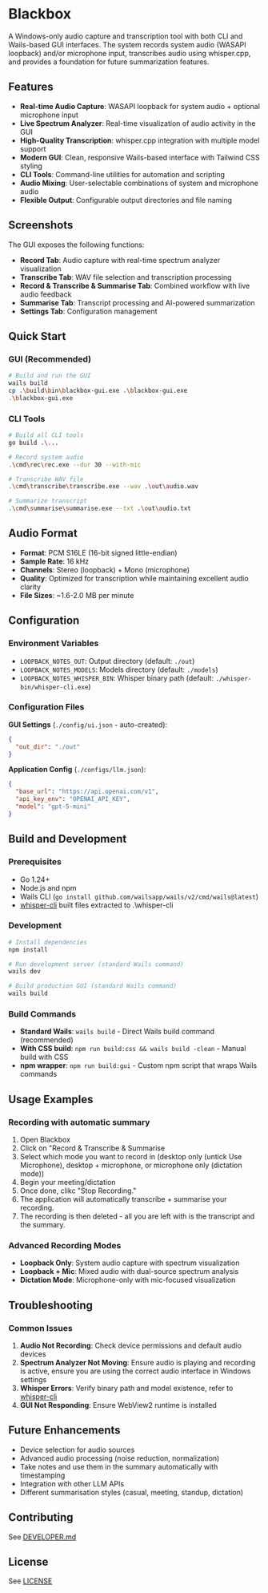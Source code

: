 # Blackbox

A Windows-only audio capture and transcription tool with both CLI and Wails-based GUI interfaces. The system records system audio (WASAPI loopback) and/or microphone input, transcribes audio using whisper.cpp, and provides a foundation for future summarization features.

## Features

- **Real-time Audio Capture**: WASAPI loopback for system audio + optional microphone input
- **Live Spectrum Analyzer**: Real-time visualization of audio activity in the GUI
- **High-Quality Transcription**: whisper.cpp integration with multiple model support
- **Modern GUI**: Clean, responsive Wails-based interface with Tailwind CSS styling
- **CLI Tools**: Command-line utilities for automation and scripting
- **Audio Mixing**: User-selectable combinations of system and microphone audio
- **Flexible Output**: Configurable output directories and file naming

## Screenshots

The GUI exposes the following functions:
- **Record Tab**: Audio capture with real-time spectrum analyzer visualization
- **Transcribe Tab**: WAV file selection and transcription processing
- **Record & Transcribe & Summarise Tab**: Combined workflow with live audio feedback
- **Summarise Tab**: Transcript processing and AI-powered summarization
- **Settings Tab**: Configuration management

## Quick Start

### GUI (Recommended)
```bash
# Build and run the GUI
wails build
cp .\build\bin\blackbox-gui.exe .\blackbox-gui.exe
.\blackbox-gui.exe
```

### CLI Tools
```bash
# Build all CLI tools
go build .\...

# Record system audio
.\cmd\rec\rec.exe --dur 30 --with-mic

# Transcribe WAV file
.\cmd\transcribe\transcribe.exe --wav .\out\audio.wav

# Summarize transcript
.\cmd\summarise\summarise.exe --txt .\out\audio.txt
```

## Audio Format

- **Format**: PCM S16LE (16-bit signed little-endian)
- **Sample Rate**: 16 kHz
- **Channels**: Stereo (loopback) + Mono (microphone)
- **Quality**: Optimized for transcription while maintaining excellent audio clarity
- **File Sizes**: ~1.6-2.0 MB per minute

## Configuration

### Environment Variables
- `LOOPBACK_NOTES_OUT`: Output directory (default: `./out`)
- `LOOPBACK_NOTES_MODELS`: Models directory (default: `./models`)
- `LOOPBACK_NOTES_WHISPER_BIN`: Whisper binary path (default: `./whisper-bin/whisper-cli.exe`)

### Configuration Files

**GUI Settings** (`./config/ui.json` - auto-created):
```json
{
  "out_dir": "./out"
}
```

**Application Config** (`./configs/llm.json`):
```json
{
  "base_url": "https://api.openai.com/v1",
  "api_key_env": "OPENAI_API_KEY",
  "model": "gpt-5-mini"
}
```

## Build and Development

### Prerequisites
- Go 1.24+
- Node.js and npm
- Wails CLI (`go install github.com/wailsapp/wails/v2/cmd/wails@latest`)
- [whisper-cli](https://github.com/ggml-org/whisper.cpp) built files extracted to .\whisper-cli

### Development
```bash
# Install dependencies
npm install

# Run development server (standard Wails command)
wails dev

# Build production GUI (standard Wails command)
wails build
```

### Build Commands
- **Standard Wails**: `wails build` - Direct Wails build command (recommended)
- **With CSS build**: `npm run build:css && wails build -clean` - Manual build with CSS
- **npm wrapper**: `npm run build:gui` - Custom npm script that wraps Wails commands

## Usage Examples

### Recording with automatic summary
1. Open Blackbox
2. Click on "Record & Transcribe & Summarise
3. Select which mode you want to record in (desktop only (untick Use Microphone), desktop + microphone, or microphone only (dictation mode))
4. Begin your meeting/dictation
5. Once done, clikc "Stop Recording."
6. The application will automatically transcribe + summarise your recording.
7. The recording is then deleted - all you are left with is the transcript and the summary.

### Advanced Recording Modes
- **Loopback Only**: System audio capture with spectrum visualization
- **Loopback + Mic**: Mixed audio with dual-source spectrum analysis
- **Dictation Mode**: Microphone-only with mic-focused visualization

## Troubleshooting

### Common Issues
1. **Audio Not Recording**: Check device permissions and default audio devices
2. **Spectrum Analyzer Not Moving**: Ensure audio is playing and recording is active, ensure you are using the correct audio interface in Windows settings
3. **Whisper Errors**: Verify binary path and model existence, refer to [whisper-cli](https://github.com/ggml-org/whisper.cpp)
4. **GUI Not Responding**: Ensure WebView2 runtime is installed

## Future Enhancements

- Device selection for audio sources
- Advanced audio processing (noise reduction, normalization)
- Take notes and use them in the summary automatically with timestamping
- Integration with other LLM APIs
- Different summarisation styles (casual, meeting, standup, dictation)

## Contributing

See [DEVELOPER.md](https://github.com/abra5umente/blackbox/blob/main/DEVELOPER.md)

## License

See [LICENSE](https://github.com/abra5umente/blackbox/blob/main/LICENSE)
